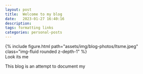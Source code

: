 ```yaml
---
layout: post
title:  Welcome to my blog
date:   2023-01-27 16:40:16
description:
tags: formatting links
categories: personal-posts
---
```


<div class="row mt-3">
    <div class="col-sm mt-3 mt-md-0">
        {% include figure.html path="assets/img/blog-photos/Itsme.jpeg" class="img-fluid rounded z-depth-1" %}
    </div>
</div>
<div class="caption">
    Look its me
</div>

This blog is an attempt to document my 